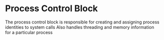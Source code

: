 # Process Control Block

The process control block is responsible for creating and assigning process identities to system calls
Also handles threading and memory information for a particular process
